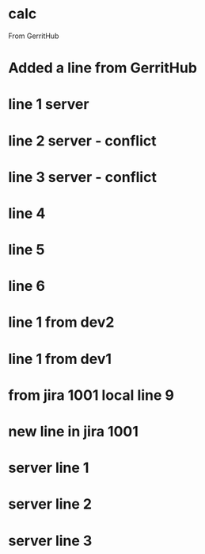# calc

From GerritHub

# Added a line from GerritHub

# line 1 server
# line 2 server - conflict
# line 3 server - conflict
# line 4
# line 5
# line 6

# line 1 from dev2
# line 1 from dev1
# from jira 1001 local line 9
# new line in jira 1001

# server line 1
# server line 2
# server line 3
